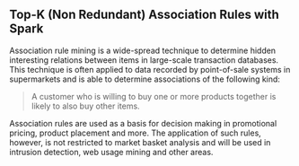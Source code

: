 ## Top-K (Non Redundant) Association Rules with Spark

Association rule mining is a wide-spread technique to determine hidden interesting relations between items in large-scale 
transaction databases. This technique is often applied to data recorded by point-of-sale systems in supermarkets and is able 
to determine associations of the following kind:

> A customer who is willing to buy one or more products together is likely to also buy other items.

Association rules are used as a basis for decision making in promotional pricing, product placement and more. The application of 
such rules, however, is not restricted to market basket analysis and will be used in intrusion detection, web usage mining and other 
areas.